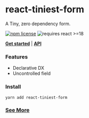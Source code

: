 # react-tiniest-form

A Tiny, zero dependency form.

[![npm license](https://img.shields.io/npm/l/react-tiny-modal?style=flat-square)](https://github.com/Nfinished/react-tiny-modal/blob/master/LICENSE)
![requires react >=18](https://img.shields.io/npm/dependency-version/react-tiny-modal/peer/react?style=flat-square)

**[Get started](https://n0eyes.github.io/react-tiniest-form)** | **[API](https://n0eyes.github.io/react-tiniest-form/docs/API/Form)**

### Features

- Declarative DX
- Uncontrolled field

### Install

```
yarn add react-tiniest-form
```

### [See More](https://n0eyes.github.io/react-tiniest-form)
